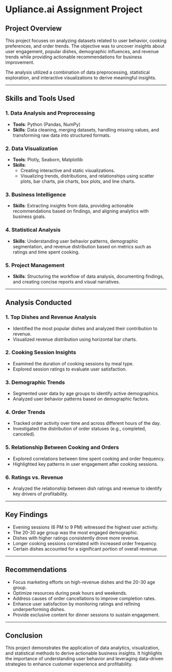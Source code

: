 # Upliance.ai Assignment Project

## Project Overview
This project focuses on analyzing datasets related to user behavior, cooking preferences, and order trends. The objective was to uncover insights about user engagement, popular dishes, demographic influences, and revenue trends while providing actionable recommendations for business improvement.

The analysis utilized a combination of data preprocessing, statistical exploration, and interactive visualizations to derive meaningful insights.

---

## Skills and Tools Used

### **1. Data Analysis and Preprocessing**
- **Tools**: Python (Pandas, NumPy)
- **Skills**: Data cleaning, merging datasets, handling missing values, and transforming raw data into structured formats.

### **2. Data Visualization**
- **Tools**: Plotly, Seaborn, Matplotlib
- **Skills**:
  - Creating interactive and static visualizations.
  - Visualizing trends, distributions, and relationships using scatter plots, bar charts, pie charts, box plots, and line charts.

### **3. Business Intelligence**
- **Skills**: Extracting insights from data, providing actionable recommendations based on findings, and aligning analytics with business goals.

### **4. Statistical Analysis**
- **Skills**: Understanding user behavior patterns, demographic segmentation, and revenue distribution based on metrics such as ratings and time spent cooking.

### **5. Project Management**
- **Skills**: Structuring the workflow of data analysis, documenting findings, and creating concise reports and visual narratives.

---

## Analysis Conducted

### **1. Top Dishes and Revenue Analysis**
- Identified the most popular dishes and analyzed their contribution to revenue.
- Visualized revenue distribution using horizontal bar charts.

### **2. Cooking Session Insights**
- Examined the duration of cooking sessions by meal type.
- Explored session ratings to evaluate user satisfaction.

### **3. Demographic Trends**
- Segmented user data by age groups to identify active demographics.
- Analyzed user behavior patterns based on demographic factors.

### **4. Order Trends**
- Tracked order activity over time and across different hours of the day.
- Investigated the distribution of order statuses (e.g., completed, canceled).

### **5. Relationship Between Cooking and Orders**
- Explored correlations between time spent cooking and order frequency.
- Highlighted key patterns in user engagement after cooking sessions.

### **6. Ratings vs. Revenue**
- Analyzed the relationship between dish ratings and revenue to identify key drivers of profitability.

---

## Key Findings
- Evening sessions (6 PM to 9 PM) witnessed the highest user activity.
- The 20-30 age group was the most engaged demographic.
- Dishes with higher ratings consistently drove more revenue.
- Longer cooking sessions correlated with increased order frequency.
- Certain dishes accounted for a significant portion of overall revenue.

---

## Recommendations
- Focus marketing efforts on high-revenue dishes and the 20-30 age group.
- Optimize resources during peak hours and weekends.
- Address causes of order cancellations to improve completion rates.
- Enhance user satisfaction by monitoring ratings and refining underperforming dishes.
- Provide exclusive content for dinner sessions to sustain engagement.

---

## Conclusion
This project demonstrates the application of data analytics, visualization, and statistical methods to derive actionable business insights. It highlights the importance of understanding user behavior and leveraging data-driven strategies to enhance customer experience and profitability.

